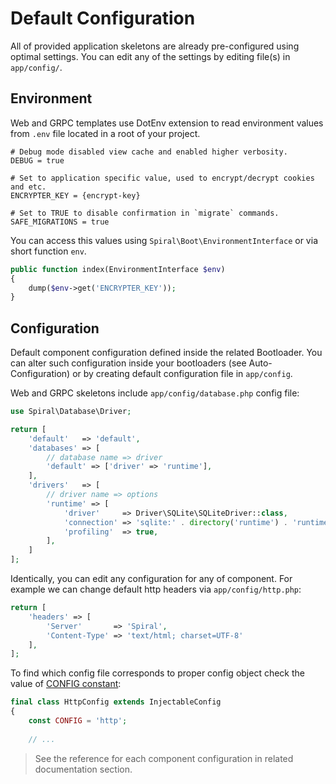 # Default Configuration
All of provided application skeletons are already pre-configured using optimal settings. You can edit any of the settings
by editing file(s) in `app/config/`.

## Environment
Web and GRPC templates use DotEnv extension to read environment values from `.env` file located in a root of your project.

```dotenv
# Debug mode disabled view cache and enabled higher verbosity.
DEBUG = true

# Set to application specific value, used to encrypt/decrypt cookies and etc.
ENCRYPTER_KEY = {encrypt-key}

# Set to TRUE to disable confirmation in `migrate` commands.
SAFE_MIGRATIONS = true
```

You can access this values using `Spiral\Boot\EnvironmentInterface` or via short function `env`.

```php
public function index(EnvironmentInterface $env)
{
    dump($env->get('ENCRYPTER_KEY'));
}
```

## Configuration
Default component configuration defined inside the related Bootloader. You can alter such configuration inside your 
bootloaders (see Auto-Configuration) or by creating default configuration file in `app/config`.

Web and GRPC skeletons include `app/config/database.php` config file:

```php
use Spiral\Database\Driver;

return [
    'default'   => 'default',
    'databases' => [
        // database name => driver
        'default' => ['driver' => 'runtime'],
    ],
    'drivers'   => [
        // driver name => options
        'runtime' => [
            'driver'     => Driver\SQLite\SQLiteDriver::class,
            'connection' => 'sqlite:' . directory('runtime') . 'runtime.db',
            'profiling'  => true,
        ],
    ]
];
```

Identically, you can edit any configuration for any of component. For example we can change default http headers 
via `app/config/http.php`:

```php
return [
    'headers' => [
        'Server'       => 'Spiral',
        'Content-Type' => 'text/html; charset=UTF-8'
    ],
];
```

To find which config file corresponds to proper config object check the value of [CONFIG constant](https://github.com/spiral/http/blob/master/src/Config/HttpConfig.php):

```php
final class HttpConfig extends InjectableConfig
{
    const CONFIG = 'http';
    
    // ...
```

> See the reference for each component configuration in related documentation section. 